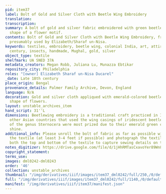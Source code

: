 ```yaml
---
pid: item37
label: Bolt of Gold and Silver Cloth with Beetle Wing Embroidery
translation:
transcription:
summary: A bolt of gold and silver fabric embroidered with green beetle wings in the
  shape of a flower motif.
contents: Bolt of Gold and Silver Cloth with Beetle Wing Embroidery, from India and
  presumably used by Elizabeth/Sharaf un-Nisa.
keywords: textiles, embroidery, beetle wing, colonial India, art, attire, craft, 18th
  century, insects, handmade, Mughal, gold, silver
object_type: textile
shelfmark: UA SNED 37A
metadata_creators: Megan Robb, Juliana Lu, Munazza Ebtikar
repository_city: Philadelphia
roles: "[owner] Elizabeth Sharaf un-Nisa Ducarel"
_date: Late 18th century
place_origin: Bengal
provenance_details: Palmer Family Archive, Devon, England
language: N/A
decoration: Gold and silver cloth appliqued with emerald-colored beetle wings in the
  shape of flowers.
layout: unstable_archives_item
hand_script: 31''L
dimensions: Beetlewing embroidery is a traditional craft practiced in India and several
  other Asian countries that used the wing casings of iridescent beetles. Beetles
  of the genus Sternocera were most prized due to their emerald green color and metallic
  shine.
additional_info: Please unroll the bolt of fabric as far as possible without harming
  the textile (at least 3-4 feet if possible) and photograph the textile. Please photograph
  both the top and bottom of the textile to capture sewing details on the underside.
notes_digitizer: https://drive.google.com/file/d/1jHhRMTasCxavoYer89Wn8_Xn65nL0sW0/view?usp=sharing
copyright_statement:
terms_use:
images: dml0242-dml0243
order: '46'
collection: unstable_archives
thumbnail: "/img/derivatives/iiif/images/item37_dml0242/full/250,/0/default.jpg"
full: "/img/derivatives/iiif/images/item37_dml0242/full/1140,/0/default.jpg"
manifest: "/img/derivatives/iiif/item37/manifest.json"
---
```

